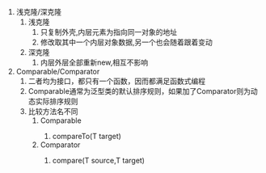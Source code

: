 1. 浅克隆/深克隆
   1. 浅克隆
      1. 只复制外壳,内层元素为指向同一对象的地址
      2. 修改取其中一个内层对象数据,另一个也会随着跟着变动
   2. 深克隆
      1. 内层外层全部重新new,相互不影响
2. Comparable/Comparator
   1. 二者均为接口，都只有一个函数，因而都满足函数式编程
   2. Comparable通常为泛型类的默认排序规则，如果加了Comparator则为动态实际排序规则
   3. 比较方法名不同
      1. Comparable<T>
         1. compareTo(T target)
      2. Comparator<T>
         1. compare(T source,T target)
